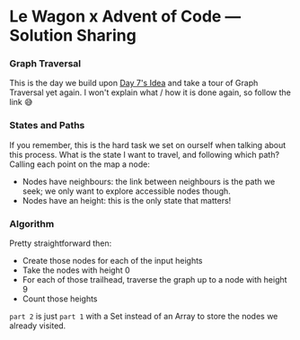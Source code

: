 # Le Wagon x Advent of Code — Solution Sharing
### Graph Traversal
This is the day we build upon [Day 7's Idea](../day07/Le%20Wagon%20x%20AoC.md) and take a tour of Graph Traversal yet again.
I won't explain what / how it is done again, so follow the link 😅


### States and Paths
If you remember, this is the hard task we set on ourself when talking about this process. What is the state I want to travel, and following which path?
Calling each point on the map a node:
* Nodes have neighbours: the link between neighbours is the path we seek; we only want to explore accessible nodes though.
* Nodes have an height: this is the only state that matters!

### Algorithm
Pretty straightforward then:
* Create those nodes for each of the input heights
* Take the nodes with height 0
* For each of those trailhead, traverse the graph up to a node with height 9
* Count those heights


`part 2` is just `part 1` with a Set instead of an Array to store the nodes we already visited.
